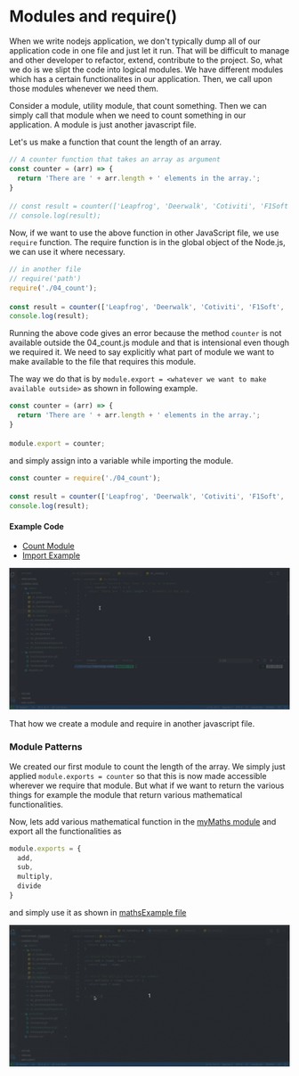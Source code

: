 # Modules and require()

When we write nodejs application, we don't typically dump all of our application code in one file and just let it run. That will be difficult to manage and other developer to refactor, extend, contribute to the project. So, what we do is we slipt the code into logical modules. We have different modules which has a certain functionalites in our application. Then, we call upon those modules whenever we need them. 

Consider a module, utility module, that count something. Then we can simply call that module when we need to count something in our application. A module is just another javascript file. 

Let's us make a function that count the length of an array. 
```javascript
// A counter function that takes an array as argument
const counter = (arr) => {
  return 'There are ' + arr.length + ' elements in the array.';
}

// const result = counter(['Leapfrog', 'Deerwalk', 'Cotiviti', 'F1Soft', 'Machnet']);
// console.log(result);
```

Now, if we want to use the above function in other JavaScript file, we use `require` function. The require function is in the global object of the Node.js, we can use it where necessary. 

```javascript
// in another file
// require('path')
require('./04_count');

const result = counter(['Leapfrog', 'Deerwalk', 'Cotiviti', 'F1Soft', 'Machnet']);
console.log(result);
```

Running the above code gives an error because the method `counter` is not available outside the 04_count.js module and that is intensional even though we required it. We need to say explicitly what part of module we want to make available to the file that requires this module. 

The way we do that is by `module.export = <whatever we want to make available outside>` as shown in following example.

```javascript
const counter = (arr) => {
  return 'There are ' + arr.length + ' elements in the array.';
}

module.export = counter;
```
and simply assign into a variable while importing the module. 

```javascript
const counter = require('./04_count');

const result = counter(['Leapfrog', 'Deerwalk', 'Cotiviti', 'F1Soft', 'Machnet']);
console.log(result); 

```

#### Example Code
- [Count Module](examples/04_count.js)
- [Import Example](examples/05_require.js)

![Modules and require](../screenshots/moduleAndRequire.gif)

That how we create a module and require in another javascript file.

### Module Patterns

We created our first module to count the length of the array. We simply just applied `module.exports = counter` so that this is now made accessible wherever we require that module. But what if we want to return the various things for example the module that return various mathematical functionalities.  

Now, lets add various mathematical function in the [myMaths module](examples/06_myMaths.js) and export all the functionalities as 

```javascript
module.exports = {
  add,
  sub,
  multiply,
  divide
}
```
and simply use it as shown in [mathsExample file](examples/07_mathsExample.js)

![Module Patters](../screenshots/modulePatterns.gif)
